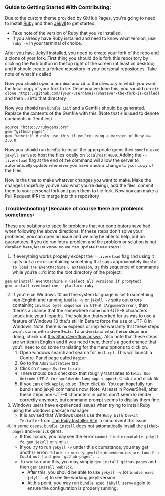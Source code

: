 ### Guide to Getting Started With Contributing: 

Due to the custom theme provided by GitHub Pages, you're going to need to install [Ruby](https://rubyinstaller.org/downloads/) and then [Jekyll](https://jekyllrb.com/docs/installation/) to get started.
- Take note of the version of Ruby that you've installed. 
- If you already have Ruby installed and need to know what version, use `ruby -v` in your terminal of choice.

After you have Jekyll installed, you need to create your fork of the repo and a clone of your fork. 
First thing you should do is fork this repository by clicking the `Fork` button in the top right of the screen (at least on desktop) and it should create a forked repository in your personal repositories. 
Take note of what it's called.

Now you should open a terminal and `cd` to the directory in which you want the local copy of your fork to be. 
Once you've done this, you should run `git clone https://github.com/{your-username}/{whatever-the-fork-is-called}` and then `cd` into that directory.

Now you should run `bundle init` and a Gemfile should be generated. 
Replace the contents of the Gemfile with this: (Note that `#` is used to denote comments in Gemfiles)
```
source "https://rubygems.org"
gem "github-pages"
gem "webrick" # only use this if you're using a version of Ruby >= 3.0.0
```

Now you should run `bundle` to install the appropriate gems then `bundle exec jekyll serve` to host the files locally on `localhost:4000`. 
Adding the `--livereload` flag at the end of the command will allow the server to automatically update whenever you have made a change to your copy of the files.

Now is the time to make whatever changes you want to make. Make the changes (hopefully you've said what you're doing), add the files, commit them to your personal fork and push them to the fork. Now you can make a Pull Request (PR) to merge into this repository.

### Troubleshooting! (Because of course there are problems sometimes)
These are solutions to specific problems that our contributors have had when following the above directions. If these steps don't solve your problems, you can open an issue and we may be able to help, but no guarantees. If you do run into a problem and the problem or solution is not detailed here, let us know so we can update these steps!

1. If everything works properly except the `--livereload` flag and using it spits out an error containing something that says approximately `Unable to load the EventMachine C extension`, try this sequence of commands while you're `cd`'d into the root directory of the project:
```
gem uninstall eventmachine # (select all versions if prompted)
gem install eventmachine --platform ruby
```
2. If you're on Windows 10 and the system language is set to something non-English and running `bundle -v` or `jekyll -v` spits out errors containing `invalid byte sequence in UTF-8 (ArgumentError)`, then there's a chance that the somewhere some non-UTF-8 characters snuck into your filepaths. The solution that worked for us was to use a feature of Windows 10 that's still in Beta to force the use of UTF-8 in Windows. Note: there is no express or implied warranty that these steps won't come with side-effects. To understand what these steps are doing, check out [this StackOverflow answer](https://stackoverflow.com/a/57134096/14387651). Also note that these steps are written in English and if you need them, there's a good chance that you'll need to do some translating for the menu options to click on.
    1) Open windows search and search for `intl.cpl`. This will launch a Control Panel page called `Region`.
    2) Go to the `Administrative` tab
    3) Click on `Change System Locale`
    4) There should be a checkbox that roughly translates to `Beta: Use Unicode UTF-8 for worldwide language support`. Click it and click `Ok`.
    5) If you can click `Apply`, do so. Then click `Ok`. You can hopefully run bundle and jekyll commands now.
    Note: At least in PowerShell, after these steps non-UTF-8 characters in paths don't seem to render correctly anymore, but command prompt seems to display them fine.	
3. Windows users have experienced issues when trying to install Ruby using the windows package manager
    - It is advised that Windows users use the `Ruby With DevKit Installer` from [The Ruby Installer Site](https://rubyinstaller.org/downloads/) to circumvent this issue.
4. In some cases, `bundle install` does not automatically install the `github-pages` and `webrick` gems. 
    - If this occurs, you may see the error `cannot find executable jekyll fo gem jekyll` or similar. 
	- If you try to run `jekyll -v` under this cicumstance, you may get another error: `'block in verify_gemfile_dependencies_are_found!': Could not find gem 'github-pages'...`
	- To workaround this, you may simply `gem install github-pages` and then `gem install webrick`. 
	    - After this, you should be able to use `jekyll -v` (or `bundle exec jekyll -v`) to see the working jekyll version
		- At this point, you may run `bundle exec jekyll serve` again to ensure the configuration is properly running.
	